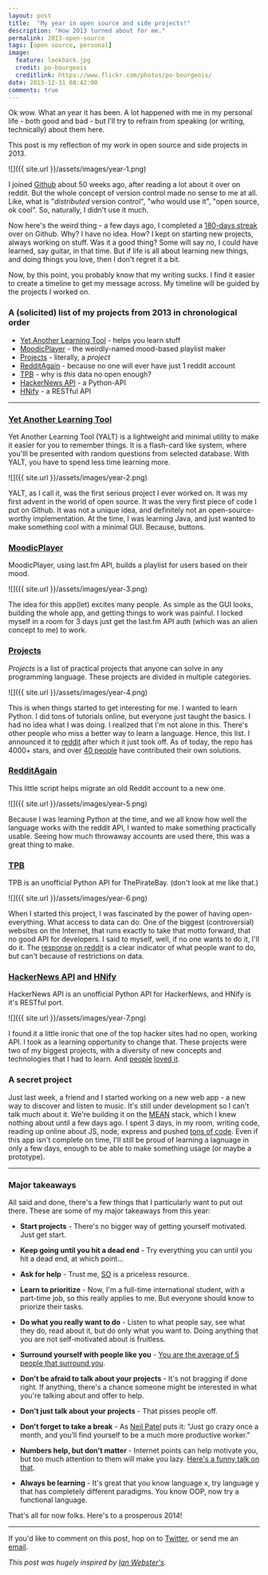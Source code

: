```yaml
---
layout: post
title:  "My year in open source and side projects!"
description: "How 2013 turned about for me."
permalink: 2013-open-source
tags: [open source, personal]
image:
  feature: lookback.jpg
  credit: po-bourgeois
  creditlink: https://www.flickr.com/photos/po-bourgeois/
date: 2013-12-31 08:42:00
comments: true
---
```


Ok wow. What an year it has been. A lot happened with me in my personal life - both good and bad - but I'll try to refrain from speaking (or writing, technically) about them here.

This post is my reflection of my work in open source and side projects in 2013.

![]({{ site.url }}/assets/images/year-1.png)

I joined [Github](https://github.com/) about 50 weeks ago, after reading a lot about it over on reddit. But the whole concept of version control made no sense to me at all. Like, what is "*distributed* version control", "who would use it", "open source, ok cool". So, naturally, I didn't use it much.

Now here's the weird thing - a few days ago, I completed a [180-days streak](https://github.com/karan) over on Github. Why? I have no idea. How? I kept on starting new projects, always working on stuff. Was it a good thing? Some will say no, I could have learned, say guitar, in that time. But if life is all about learning new things, and doing things you love, then I don't regret it a bit.

Now, by this point, you probably know that my writing sucks. I find it easier to create a timeline to get my message across. My timeline will be guided by the projects I worked on.

### A (solicited) list of my projects from 2013 in chronological order

- [Yet Another Learning Tool](https://github.com/karan/YALT) - helps you learn stuff
- [MoodicPlayer](https://github.com/karan/MoodicPlayer) - the weirdly-named mood-based playlist maker
- [Projects](https://github.com/karan/Projects) - literally, a *project*
- [RedditAgain](https://github.com/karan/RedditAgain) - because no one will ever have just 1 reddit account
- [TPB](https://github.com/karan/TPB) - why is *this* data no open enough?
- [HackerNews API](https://github.com/karan/HackerNewsAPI) - a Python-API
- [HNify](https://github.com/karan/HNify) - a RESTful API

-----

### [Yet Another Learning Tool](https://github.com/karan/YALT)

Yet Another Learning Tool (YALT) is a lightweight and minimal utility to make it easier for you to remember things. It is a flash-card like system, where you'lll be presented with random questions from selected database. With YALT, you have to spend less time learning more.

![]({{ site.url }}/assets/images/year-2.png)

YALT, as I call it, was the first serious project I ever worked on. It was my first advent in the world of open source. It was the very first piece of code I put on Github. It was not a unique idea, and definitely not an open-source-worthy implementation. At the time, I was learning Java, and just wanted to make something cool with a minimal GUI. Because, buttons.

### [MoodicPlayer](https://github.com/karan/MoodicPlayer)

MoodicPlayer, using last.fm API, builds a playlist for users based on their mood.

![]({{ site.url }}/assets/images/year-3.png)

The idea for this app(let) excites many people. As simple as the GUI looks, building the whole app, and getting things to work was painful. I locked myself in a room for 3 days just get the last.fm API auth (which was an alien concept to me) to work.

### [Projects](https://github.com/karan/Projects)

*Projects* is a list of practical projects that anyone can solve in any programming language. These projects are divided in multiple categories.

![]({{ site.url }}/assets/images/year-4.png)

This is when things started to get interesting for me. I wanted to learn Python. I did tons of tutorials online, but everyone just taught the basics. I had no idea what I was doing. I realized that I'm not alone in this. There's other people who miss a better way to learn a language. Hence, this list. I announced it to [reddit](http://www.reddit.com/r/learnpython/comments/1huuqk/im_doing_100_projects_in_python_to_learn_the/) after which it just took off. As of today, the repo has 4000+ stars, and over [40 people](https://github.com/karan/Projects-Solutions/graphs/contributors) have contributed their own solutions.

### [RedditAgain](https://github.com/karan/RedditAgain)

This little script helps migrate an old Reddit account to a new one.

![]({{ site.url }}/assets/images/year-5.png)

Because I was learning Python at the time, and we all know how well the language works with the reddit API, I wanted to make something practically usable. Seeing how much throwaway accounts are used there, this was a great thing to make.

### [TPB](https://github.com/karan/TPB)

TPB is an unofficial Python API for ThePirateBay. (don't look at me like that.)

![]({{ site.url }}/assets/images/year-6.png)

When I started this project, I was fascinated by the power of having open-everything. What access to data can do. One of the biggest (controversial) websites on the Internet, that runs exactly to take that motto forward, that no good API for developers. I said to myself, well, if no one wants to do it, I'll do it. The [response](http://www.reddit.com/r/programming/comments/1lkg1y/thepiratebay_api_for_python/) [on reddit](http://www.reddit.com/r/opensource/comments/1lkfyl/thepiratebay_api_for_python/) is a clear indicator of what people want to do, but can't because of restrictions on data.

### [HackerNews API](https://github.com/karan/HackerNewsAPI) and [HNify](https://github.com/karan/HNify)

HackerNews API is an unofficial Python API for HackerNews, and HNify is it's RESTful port.

![]({{ site.url }}/assets/images/year-7.png)

I found it a little ironic that one of the top hacker sites had no open, working API. I took as a learning opportunity to change that. These projects were two of my biggest projects, with a diversity of new concepts and technologies that I had to learn. And [people](https://news.ycombinator.com/item?id=6374031) [loved it](http://www.reddit.com/r/flask/comments/1ph746/hnify_api_for_hacker_news_my_first_api_in_flask/).

### A secret project

Just last week, a friend and I started working on a new web app - a new way to discover and listen to music. It's still under development so I can't talk much about it. We're building it on the [MEAN](http://mean.io/) stack, which I knew nothing about until a few days ago. I spent 3 days, in my room, writing code, reading up online about JS, node, express and pushed [tons of code](https://twitter.com/KaranGoel/status/417558558645813248). Even if this app isn't complete on time, I'll still be proud of learning a lagnuage in only a few days, enough to be able to make something usage (or maybe a prototype).

-------

### Major takeaways

All said and done, there's a few things that I particularly want to put out there. These are some of my major takeaways from this year:

- **Start projects** - There's no bigger way of getting yourself motivated. Just get start.

- **Keep going until you hit a dead end** - Try everything you can until you hit a dead end, at which point...

- **Ask for help** - Trust me, [SO](http://stackoverflow.com) is a priceless resource.

- **Learn to prioritize** - Now, I'm a full-time international student, with a part-time job, so this really applies to me. But everyone should know to priorize their tasks.

- **Do what you really want to do** - Listen to what people say, see what they do, read about it, but do only what you want to. Doing anything that you are not self-motivated about is fruitless.

- **Surround yourself with people like you** - [You are the average of 5 people that surround you](http://blog.ivyexec.com/2013/you-are-the-average-of-5-people-you-surround-yourself-with/).

- **Don't be afraid to talk about your projects** - It's not bragging if done right. If anything, there's a chance someone might be interested in what you're talking about and offer to help.

- **Don't just talk about your projects** - That pisses people off.

- **Don't forget to take a break** - As [Neil Patel](http://www.quicksprout.com/2013/05/06/how-to-be-a-workaholic-and-not-get-burnout/) puts it: "Just go crazy once a month, and you’ll find yourself to be a much more productive worker."

- **Numbers help, but don't matter** - Internet points can help motivate you, but too much attention to them will make you lazy. [Here's a funny talk on that](http://www.youtube.com/watch?v=UIDb6VBO9os).

- **Always be learning** - It's great that you know language x, try language y that has completely different paradigms. You know OOP, now try a functional language.

That's all for now folks. Here's to a prosperous 2014!

--------

If you'd like to comment on this post, hop on to [Twitter](https://twitter.com/KaranGoel), or send me an [email](mailto:karan@goel.im).

*This post was hugely inspired by [Ian Webster's](http://www.ianww.com/blog/2013/12/31/my-year-in-side-projects/).*
